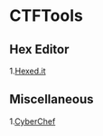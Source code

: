 # CTFTools

## Hex Editor
1.[Hexed.it](https://hexed.it/)

## Miscellaneous
1.[CyberChef](https://gchq.github.io/CyberChef/)
